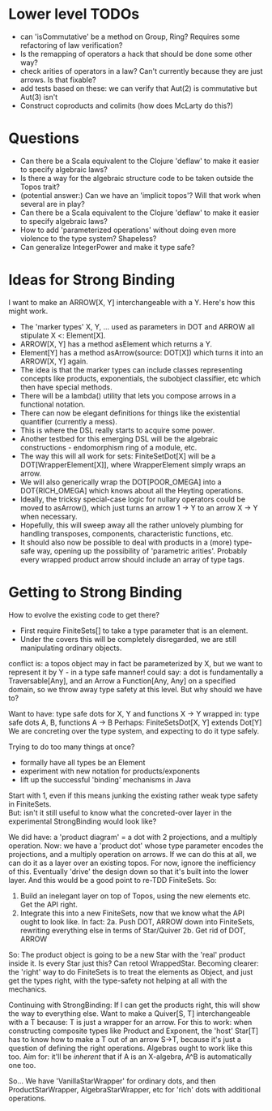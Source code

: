 # Lower level TODOs

- can 'isCommutative' be a method on Group, Ring? Requires some refactoring of law verification?
- Is the remapping of operators a hack that should be done some other way?
- check arities of operators in a law? Can't currently because they are just arrows. Is that fixable?
- add tests based on these: we can verify that Aut(2) is commutative but Aut(3) isn't
- Construct coproducts and colimits (how does McLarty do this?)

# Questions

- Can there be a Scala equivalent to the Clojure 'deflaw' to make it easier to specify algebraic laws?
- Is there a way for the algebraic structure code to be taken outside the Topos trait?
- (potential answer:) Can we have an 'implicit topos'? Will that work when several are in play?
- Can there be a Scala equivalent to the Clojure 'deflaw' to make it easier to specify algebraic laws?
- How to add 'parameterized operations' without doing even more violence to the type system? Shapeless?
- Can generalize IntegerPower and make it type safe?

# Ideas for Strong Binding

I want to make an ARROW[X, Y] interchangeable with a Y. Here's how this might work.
- The 'marker types' X, Y, ... used as parameters in DOT and ARROW all stipulate X <: Element[X].
- ARROW[X, Y] has a method asElement which returns a Y.
- Element[Y] has a method asArrow(source: DOT[X]) which turns it into an ARROW[X, Y] again.
- The idea is that the marker types can include classes representing concepts like
 products, exponentials, the subobject classifier, etc which then have special methods.
- There will be a lambda() utility that lets you compose arrows in a functional notation.
- There can now be elegant definitions for things like the existential quantifier (currently a mess). 
- This is where the DSL really starts to acquire some power.
- Another testbed for this emerging DSL will be the algebraic constructions - endomorphism ring of a
module, etc.
- The way this will all work for sets: FiniteSetDot[X] will be a DOT[WrapperElement[X]], where WrapperElement
simply wraps an arrow.
- We will also generically wrap the DOT[POOR_OMEGA] into a DOT{RICH_OMEGA] which knows about all the
Heyting operations.
- Ideally, the tricksy special-case logic for nullary operators could be moved to asArrow(), which just 
turns an arrow 1 -> Y to an arrow X -> Y when necessary.
- Hopefully, this will sweep away all the rather unlovely plumbing for handling transposes, components,
characteristic functions, etc.
- It should also now be possible to deal with products in a (more) type-safe way, opening up the
possibility of 'parametric arities'. Probably every wrapped product arrow should include an array of type tags.

# Getting to Strong Binding

How to evolve the existing code to get there?

- First require FiniteSets[] to take a type parameter that is an element.
- Under the covers this will be completely disregarded, we are still manipulating ordinary objects.

conflict is: a topos object may in fact be parameterized by X, but we want to represent it by Y - in a type safe manner!
could say: a dot is fundamentally a Traversable[Any], and an Arrow a Function[Any, Any] on a specified domain,
so we throw away type safety at this level. But why should we have to?

Want to have: type safe dots for X, Y and functions X -> Y
wrapped in: type safe dots A, B, functions A -> B
Perhaps:
    FiniteSetsDot[X, Y] extends Dot[Y]
We are concreting over the type system, and expecting to do it type safely.
    
Trying to do too many things at once?
- formally have all types be an Element 
- experiment with new notation for products/exponents
- lift up the successful 'binding' mechanisms in Java

Start with 1, even if this means junking the existing rather weak type safety in FiniteSets.    
But: isn't it still useful to know what the concreted-over layer in the experimental StrongBinding
would look like?

We did have: a 'product diagram' = a dot with 2 projections, and a multiply operation.
Now: we have a 'product dot' whose type parameter encodes the projections, 
and a multiply operation on arrows.
If we can do this at all, we can do it as a layer over an existing topos.
For now, ignore the inefficiency of this. Eventually 'drive' the design down so that it's
built into the lower layer. And this would be a good point to re-TDD FiniteSets. So:

1. Build an inelegant layer on top of Topos, using the new elements etc. Get the API right.
2. Integrate this into a new FiniteSets, now that we know what the API ought to look like. 
In fact:
2a. Push DOT, ARROW down into FiniteSets, rewriting everything else in terms of Star/Quiver
2b. Get rid of DOT, ARROW

So: The product object is going to be a new Star with the 'real' product inside it.
Is every Star just this? Can retool WrappedStar.
Becoming clearer: the 'right' way to do FiniteSets is to treat the elements as Object, and
just get the types right, with the type-safety not helping at all with the mechanics.

Continuing with StrongBinding: If I can get the products right, this will show the way to
everything else.
Want to make a Quiver[S, T] interchangeable with a T because: T is just a wrapper for an arrow.
For this to work: when constructing composite types like Product and Exponent,
    the 'host' Star[T] has to know how to make a T out of an arrow S->T,
    because it's just a question of defining the right operations.
    Algebras ought to work like this too.
Aim for: it'll be *inherent* that if A is an X-algebra, A^B is automatically one too.
    
So... We have 'VanillaStarWrapper' for ordinary dots, and then ProductStarWrapper, AlgebraStarWrapper, etc
    for 'rich' dots with additional operations.
